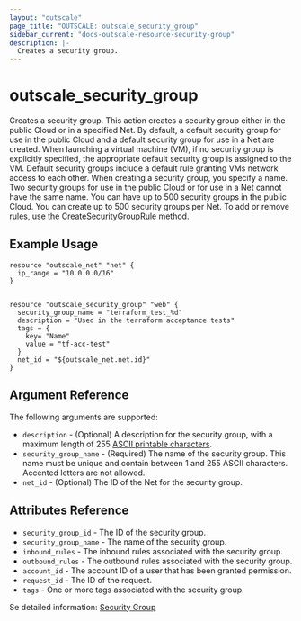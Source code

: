 ```yaml
---
layout: "outscale"
page_title: "OUTSCALE: outscale_security_group"
sidebar_current: "docs-outscale-resource-security-group"
description: |-
  Creates a security group.
---
```


# outscale_security_group

Creates a security group.
This action creates a security group either in the public Cloud or in a specified Net. By default, a default security group for use in the public Cloud and a default security group for use in a Net are created.
When launching a virtual machine (VM), if no security group is explicitly specified, the appropriate default security group is assigned to the VM. Default security groups include a default rule granting VMs network access to each other.
When creating a security group, you specify a name. Two security groups for use in the public Cloud or for use in a Net cannot have the same name.
You can have up to 500 security groups in the public Cloud. You can create up to 500 security groups per Net.
To add or remove rules, use the [CreateSecurityGroupRule](https://docs-beta.outscale.com/#createsecuritygrouprule) method.

## Example Usage

```hcl
resource "outscale_net" "net" {
  ip_range = "10.0.0.0/16"
}


resource "outscale_security_group" "web" {
  security_group_name = "terraform_test_%d"
  description = "Used in the terraform acceptance tests"
  tags = {
    key= "Name"
    value = "tf-acc-test"
  }
  net_id = "${outscale_net.net.id}"
}
```

## Argument Reference

The following arguments are supported:

* `description` - (Optional) A description for the security group, with a maximum length of 255 [ASCII printable characters](https://en.wikipedia.org/wiki/ASCII#Printable_characters).
* `security_group_name` - (Required) The name of the security group. This name must be unique and contain between 1 and 255 ASCII characters. Accented letters are not allowed.
* `net_id` - (Optional) The ID of the Net for the security group.

## Attributes Reference

* `security_group_id` - The ID of the security group.
* `security_group_name` - The name of the security group.
* `inbound_rules` - The inbound rules associated with the security group.
* `outbound_rules` - The outbound rules associated with the security group.
* `account_id` - The account ID of a user that has been granted permission.
* `request_id` - The ID of the request.
* `tags` - One or more tags associated with the security group.

Se detailed information: [Security Group](https://docs-beta.outscale.com/#createsecuritygroup)